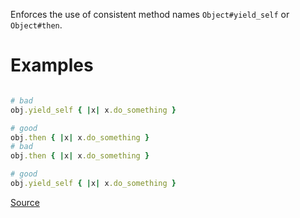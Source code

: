 
Enforces the use of consistent method names
`Object#yield_self` or `Object#then`.

# Examples

```ruby

# bad
obj.yield_self { |x| x.do_something }

# good
obj.then { |x| x.do_something }
# bad
obj.then { |x| x.do_something }

# good
obj.yield_self { |x| x.do_something }
```

[Source](http://www.rubydoc.info/gems/rubocop/RuboCop/Cop/Style/ObjectThen)
